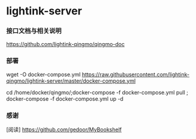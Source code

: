 # lightink-server


### 接口文档与相关说明

https://github.com/lightink-qingmo/qingmo-doc

### 部署

wget -O docker-compose.yml https://raw.githubusercontent.com/lightink-qingmo/lightink-server/master/docker-compose.yml


cd /home/docker/qingmo/;docker-compose -f docker-compose.yml pull ; docker-compose -f docker-compose.yml up -d

### 感谢

[阅读] <https://github.com/gedoor/MyBookshelf>
